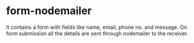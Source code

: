 # form-nodemailer
It contains a form with fields like name, email, phone no. and message. On form submission all the details are sent through nodemailer to the receiver.
